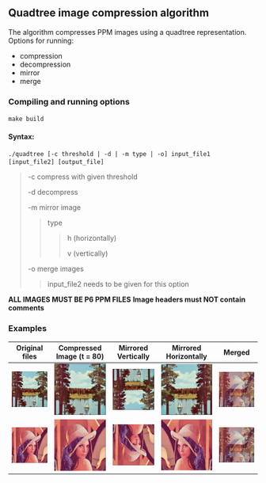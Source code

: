 
## Quadtree image compression algorithm

The algorithm compresses PPM images using a quadtree representation.
Options for running:
- compression
- decompression
- mirror
- merge


### Compiling and running options

    make build

#### Syntax:

    ./quadtree [-c threshold | -d | -m type | -o] input_file1 [input_file2] [output_file]
    
> -c compress with given threshold
>
> -d decompress
>
> -m mirror image
>
>> type
>>>  h (horizontally)
>>>
>>>  v (vertically)
>
> -o merge images
>> input_file2 needs to be given for this option


__ALL IMAGES MUST BE P6 PPM FILES__
__Image headers must NOT contain comments__
### Examples

| Original files   | Compressed Image (t = 80) | Mirrored Vertically | Mirrored Horizontally | Merged |
|------------|-------------|-------------|-------------|-------------|
| ![alt text](https://raw.githubusercontent.com/DanBrezeanu/quadtree-image-compression/master/screenshots/original_sailboat.PNG) | ![alt text](https://raw.githubusercontent.com/DanBrezeanu/quadtree-image-compression/master/screenshots/decompressed_sailboat_80.PNG) | ![alt text](https://raw.githubusercontent.com/DanBrezeanu/quadtree-image-compression/master/screenshots/mirror_v_sailboat.PNG) | ![alt text](https://raw.githubusercontent.com/DanBrezeanu/quadtree-image-compression/master/screenshots/mirror_h_sailboat.PNG) | ![alt text](https://raw.githubusercontent.com/DanBrezeanu/quadtree-image-compression/master/screenshots/merge_lenna_sailboat.PNG) | 
|  ![alt text](https://raw.githubusercontent.com/DanBrezeanu/quadtree-image-compression/master/screenshots/original_lenna.PNG) | ![alt text](https://raw.githubusercontent.com/DanBrezeanu/quadtree-image-compression/master/screenshots/decompressed_lenna_80.PNG) | ![alt text](https://raw.githubusercontent.com/DanBrezeanu/quadtree-image-compression/master/screenshots/mirror_v_lenna.PNG) | ![alt text](https://raw.githubusercontent.com/DanBrezeanu/quadtree-image-compression/master/screenshots/mirror_h_lenna.PNG) | ![alt text](https://raw.githubusercontent.com/DanBrezeanu/quadtree-image-compression/master/screenshots/merge_lenna_sailboat.PNG) |
